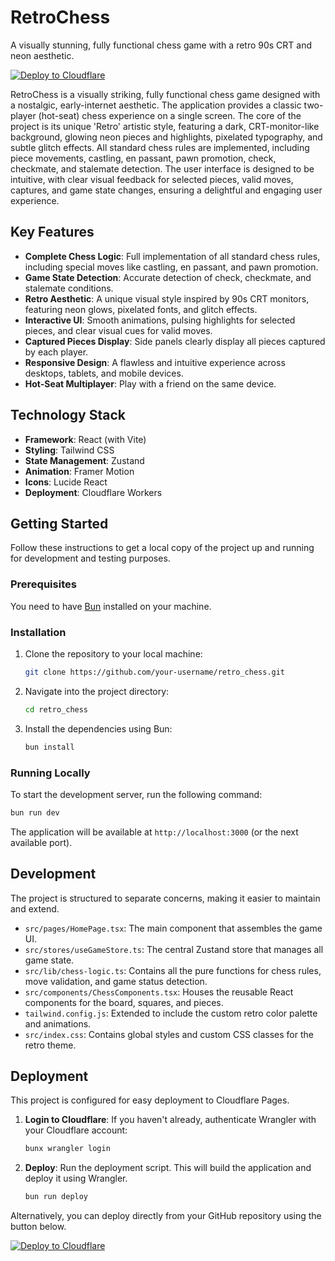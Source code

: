 # RetroChess

A visually stunning, fully functional chess game with a retro 90s CRT and neon aesthetic.

[![Deploy to Cloudflare](https://deploy.workers.cloudflare.com/button)](https://deploy.workers.cloudflare.com/?url=https://github.com/fibanez6/generated-app-20250924-233143)

RetroChess is a visually striking, fully functional chess game designed with a nostalgic, early-internet aesthetic. The application provides a classic two-player (hot-seat) chess experience on a single screen. The core of the project is its unique 'Retro' artistic style, featuring a dark, CRT-monitor-like background, glowing neon pieces and highlights, pixelated typography, and subtle glitch effects. All standard chess rules are implemented, including piece movements, castling, en passant, pawn promotion, check, checkmate, and stalemate detection. The user interface is designed to be intuitive, with clear visual feedback for selected pieces, valid moves, captures, and game state changes, ensuring a delightful and engaging user experience.

## Key Features

-   **Complete Chess Logic**: Full implementation of all standard chess rules, including special moves like castling, en passant, and pawn promotion.
-   **Game State Detection**: Accurate detection of check, checkmate, and stalemate conditions.
-   **Retro Aesthetic**: A unique visual style inspired by 90s CRT monitors, featuring neon glows, pixelated fonts, and glitch effects.
-   **Interactive UI**: Smooth animations, pulsing highlights for selected pieces, and clear visual cues for valid moves.
-   **Captured Pieces Display**: Side panels clearly display all pieces captured by each player.
-   **Responsive Design**: A flawless and intuitive experience across desktops, tablets, and mobile devices.
-   **Hot-Seat Multiplayer**: Play with a friend on the same device.

## Technology Stack

-   **Framework**: React (with Vite)
-   **Styling**: Tailwind CSS
-   **State Management**: Zustand
-   **Animation**: Framer Motion
-   **Icons**: Lucide React
-   **Deployment**: Cloudflare Workers

## Getting Started

Follow these instructions to get a local copy of the project up and running for development and testing purposes.

### Prerequisites

You need to have [Bun](https://bun.sh/) installed on your machine.

### Installation

1.  Clone the repository to your local machine:
    ```sh
    git clone https://github.com/your-username/retro_chess.git
    ```
2.  Navigate into the project directory:
    ```sh
    cd retro_chess
    ```
3.  Install the dependencies using Bun:
    ```sh
    bun install
    ```

### Running Locally

To start the development server, run the following command:

```sh
bun run dev
```

The application will be available at `http://localhost:3000` (or the next available port).

## Development

The project is structured to separate concerns, making it easier to maintain and extend.

-   `src/pages/HomePage.tsx`: The main component that assembles the game UI.
-   `src/stores/useGameStore.ts`: The central Zustand store that manages all game state.
-   `src/lib/chess-logic.ts`: Contains all the pure functions for chess rules, move validation, and game status detection.
-   `src/components/ChessComponents.tsx`: Houses the reusable React components for the board, squares, and pieces.
-   `tailwind.config.js`: Extended to include the custom retro color palette and animations.
-   `src/index.css`: Contains global styles and custom CSS classes for the retro theme.

## Deployment

This project is configured for easy deployment to Cloudflare Pages.

1.  **Login to Cloudflare**: If you haven't already, authenticate Wrangler with your Cloudflare account:
    ```sh
    bunx wrangler login
    ```
2.  **Deploy**: Run the deployment script. This will build the application and deploy it using Wrangler.
    ```sh
    bun run deploy
    ```

Alternatively, you can deploy directly from your GitHub repository using the button below.

[![Deploy to Cloudflare](https://deploy.workers.cloudflare.com/button)](https://deploy.workers.cloudflare.com/?url=https://github.com/fibanez6/generated-app-20250924-233143)